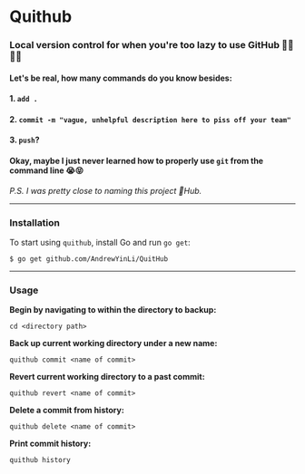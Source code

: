 # Quithub
### Local version control for when you're too lazy to use GitHub 🤷‍♀️🤷‍♂️
#### Let's be real, how many commands do you know besides: 
#### 1. `add .`
#### 2. `commit -m "vague, unhelpful description here to piss off your team"`
#### 3. `push`?
#### Okay, maybe I just never learned how to properly use `git` from the command line 😭😝

*P.S. I was pretty close to naming this project 💩Hub.*

___

### Installation
To start using `quithub`, install Go and run `go get`:

`$ go get github.com/AndrewYinLi/QuitHub`

___

### Usage
**Begin by navigating to within the directory to backup:**

`cd <directory path>`

**Back up current working directory under a new name:**

`quithub commit <name of commit>`

**Revert current working directory to a past commit:**

`quithub revert <name of commit>`

**Delete a commit from history:**

`quithub delete <name of commit>`

**Print commit history:**

`quithub history`
